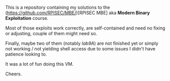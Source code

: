 This is a repository containing my solutions to the (https://github.com/RPISEC/MBE/)[RPISEC MBE] aka **Modern Binary Exploitation** course.

Most of those exploits work correctly, are self-contained and need no fixing or adjusting, couple of them might need so.

Finally, maybe two of them (notably *lab9A*) are not finished yet or simply not working / not yielding shell access due to some issues I didn't have patience looking to.

It was a lot of fun doing this VM.

Cheers.
